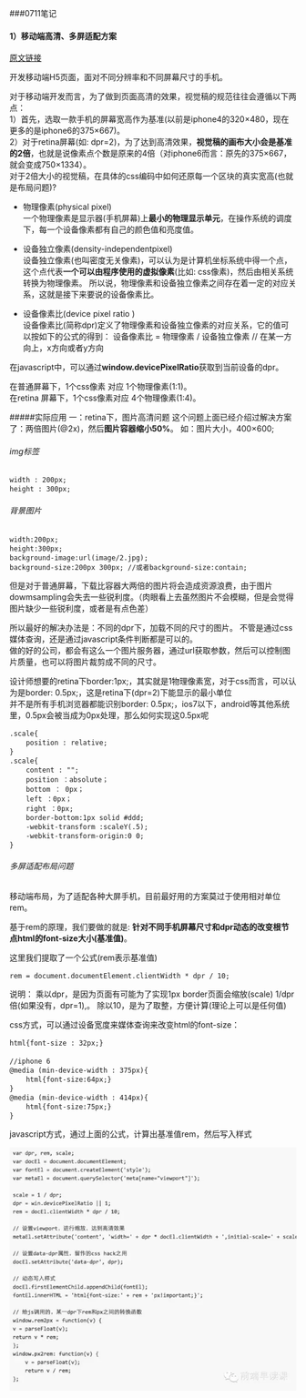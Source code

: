 ###0711笔记  

#### 1）移动端高清、多屏适配方案

[原文链接](http://mp.weixin.qq.com/s?__biz=MjM5MTA1MjAxMQ==&mid=206843290&idx=1&sn=a04dcc3b3d6fe9aac09c0b8b2d9cac02&key=c76941211a49ab5857eb15ee0d2b21a259d1e93cbce4cfc31db3e5f23f4bffaf6fc2ebd8cad86871a15ca8bbdd52c3ec&ascene=1&uin=MjE2MjUyNjQwMQ%3D%3D&devicetype=webwx&version=70000001&pass_ticket=1ZwnhM7Eh4NSLRksLgcaA7dnp9pkKP1UJ2bPw7Vqgv00r1S746H%2BWvoSNk5IdWPb)

开发移动端H5页面，面对不同分辨率和不同屏幕尺寸的手机。  

对于移动端开发而言，为了做到页面高清的效果，视觉稿的规范往往会遵循以下两点：  
1）首先，选取一款手机的屏幕宽高作为基准(以前是iphone4的320×480，现在更多的是iphone6的375×667)。   
2）对于retina屏幕(如: dpr=2)，为了达到高清效果，**视觉稿的画布大小会是基准的2倍**，也就是说像素点个数是原来的4倍（对iphone6而言：原先的375×667，就会变成750×1334）。  
对于2倍大小的视觉稿，在具体的css编码中如何还原每一个区块的真实宽高(也就是布局问题)?  

+ 物理像素(physical pixel)  
一个物理像素是显示器(手机屏幕)上**最小的物理显示单元**，在操作系统的调度下，每一个设备像素都有自己的颜色值和亮度值。
 
+ 设备独立像素(density-independentpixel)  
设备独立像素(也叫密度无关像素)，可以认为是计算机坐标系统中得一个点，这个点代表**一个可以由程序使用的虚拟像素**(比如: css像素)，然后由相关系统转换为物理像素。
所以说，物理像素和设备独立像素之间存在着一定的对应关系，这就是接下来要说的设备像素比。
 
+ 设备像素比(device pixel ratio )  
设备像素比(简称dpr)定义了物理像素和设备独立像素的对应关系，它的值可以按如下的公式的得到：
设备像素比 = 物理像素 / 设备独立像素 // 在某一方向上，x方向或者y方向 
 
在javascript中，可以通过**window.devicePixelRatio**获取到当前设备的dpr。

在普通屏幕下，1个css像素 对应 1个物理像素(1:1)。  
在retina 屏幕下，1个css像素对应 4个物理像素(1:4)。

#####实际应用
一：retina下，图片高清问题
这个问题上面已经介绍过解决方案了：两倍图片(@2x)，然后**图片容器缩小50%**。
如：图片大小，400×600;
###### img标签

	width : 200px;
	height : 300px;

###### 背景图片

	width:200px;
	height:300px;
	background-image:url(image/2.jpg);
	background-size:200px 300px; //或者background-size:contain;

但是对于普通屏幕，下载比容器大两倍的图片将会造成资源浪费，由于图片dowmsampling会失去一些锐利度。（肉眼看上去虽然图片不会模糊，但是会觉得图片缺少一些锐利度，或者是有点色差）

所以最好的解决办法是：不同的dpr下，加载不同的尺寸的图片。
不管是通过css媒体查询，还是通过javascript条件判断都是可以的。  
做的好的公司，都会有这么一个图片服务器，通过url获取参数，然后可以控制图片质量，也可以将图片裁剪成不同的尺寸。  

设计师想要的retina下border:1px;，其实就是1物理像素宽，对于css而言，可以认为是border: 0.5px;，这是retina下(dpr=2)下能显示的最小单位  
并不是所有手机浏览器都能识别border: 0.5px;，ios7以下，android等其他系统里，0.5px会被当成为0px处理，那么如何实现这0.5px呢

	.scale{
		position : relative;
	}
	.scale{
		content : "";
		position ：absolute；
		bottom ： 0px；
		left ：0px；
		right ：0px;
		border-bottom:1px solid #ddd;
		-webkit-transform :scaleY(.5);
		-webkit-transform-origin:0 0;
	}

###### 多屏适配布局问题

移动端布局，为了适配各种大屏手机，目前最好用的方案莫过于使用相对单位rem。
 
基于rem的原理，我们要做的就是: **针对不同手机屏幕尺寸和dpr动态的改变根节点html的font-size大小(基准值)**。
 
这里我们提取了一个公式(rem表示基准值)

	rem = document.documentElement.clientWidth * dpr / 10;

说明：
乘以dpr，是因为页面有可能为了实现1px border页面会缩放(scale) 1/dpr 倍(如果没有，dpr=1),。
除以10，是为了取整，方便计算(理论上可以是任何值)

css方式，可以通过设备宽度来媒体查询来改变html的font-size：

	html{font-size : 32px;}
	
	//iphone 6
	@media (min-device-width : 375px){
	    html{font-size:64px;}
	}
	@media (min-device-width : 414px){
	    html{font-size:75px;}
	}

javascript方式，通过上面的公式，计算出基准值rem，然后写入样式

![tuf](640.png)